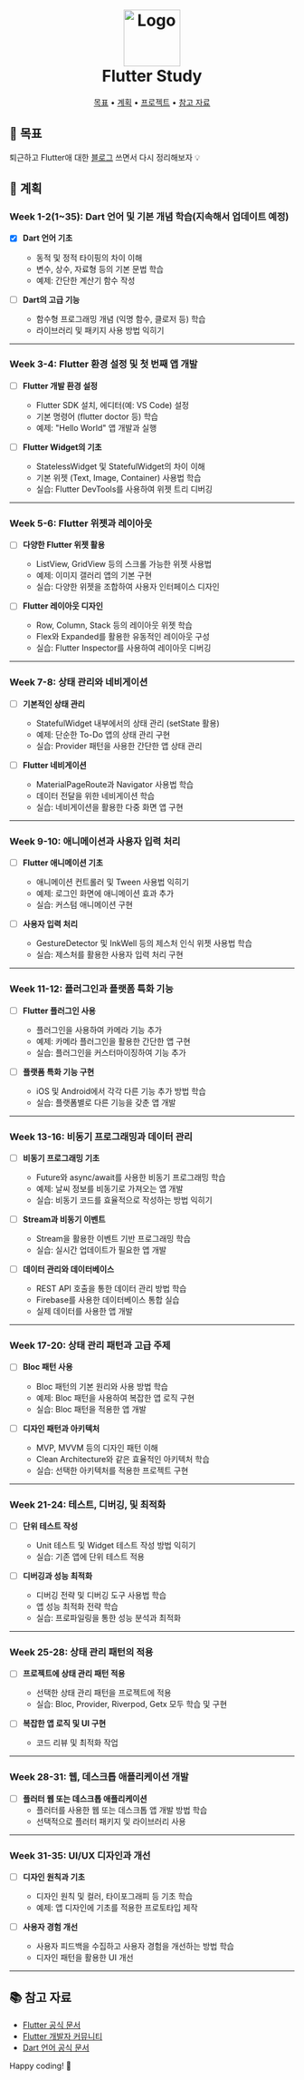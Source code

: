 <h1 align="center">
  <img src="https://i.ibb.co/Zc5rXQj/pngwing-com.png" alt="Logo" width="100" >
  <br>
  Flutter Study
</h1>

<p align="center">
  <a href="#목표">목표</a> •
  <a href="#계획">계획</a> •
  <a href="#프로젝트">프로젝트</a> •
  <a href="#참고-자료">참고 자료</a> 
</p>


## 🚀 목표

퇴근하고 Flutter애 대한 [블로그](https://velog.io/@lovingcats/Flutter-%EB%B8%94%EB%A1%9C%EA%B7%B8-%EC%8B%9C%EC%9E%91%ED%95%98%EA%B8%B0) 쓰면서 다시 정리해보자 💡
## 📅 계획

### Week 1-2(1~35): Dart 언어 및 기본 개념 학습(지속해서 업데이트 예정)

- [x] **Dart 언어 기초**
  - 동적 및 정적 타이핑의 차이 이해
  - 변수, 상수, 자료형 등의 기본 문법 학습
  - 예제: 간단한 계산기 함수 작성

- [ ] **Dart의 고급 기능**
  - 함수형 프로그래밍 개념 (익명 함수, 클로저 등) 학습
  - 라이브러리 및 패키지 사용 방법 익히기
     
---  

### Week 3-4: Flutter 환경 설정 및 첫 번째 앱 개발

- [ ] **Flutter 개발 환경 설정**
  - Flutter SDK 설치, 에디터(예: VS Code) 설정
  - 기본 명령어 (flutter doctor 등) 학습
  - 예제: "Hello World" 앱 개발과 실행

- [ ] **Flutter Widget의 기초**
  - StatelessWidget 및 StatefulWidget의 차이 이해
  - 기본 위젯 (Text, Image, Container) 사용법 학습
  - 실습: Flutter DevTools를 사용하여 위젯 트리 디버깅
---
### Week 5-6: Flutter 위젯과 레이아웃

- [ ] **다양한 Flutter 위젯 활용**
  - ListView, GridView 등의 스크롤 가능한 위젯 사용법
  - 예제: 이미지 갤러리 앱의 기본 구현
  - 실습: 다양한 위젯을 조합하여 사용자 인터페이스 디자인

- [ ] **Flutter 레이아웃 디자인**
  - Row, Column, Stack 등의 레이아웃 위젯 학습
  - Flex와 Expanded를 활용한 유동적인 레이아웃 구성
  - 실습: Flutter Inspector를 사용하여 레이아웃 디버깅
---
### Week 7-8: 상태 관리와 네비게이션

- [ ] **기본적인 상태 관리**
  - StatefulWidget 내부에서의 상태 관리 (setState 활용)
  - 예제: 단순한 To-Do 앱의 상태 관리 구현
  - 실습: Provider 패턴을 사용한 간단한 앱 상태 관리

- [ ] **Flutter 네비게이션**
  - MaterialPageRoute과 Navigator 사용법 학습
  - 데이터 전달을 위한 네비게이션 학습
  - 실습: 네비게이션을 활용한 다중 화면 앱 구현
---
### Week 9-10: 애니메이션과 사용자 입력 처리

- [ ] **Flutter 애니메이션 기초**
  - 애니메이션 컨트롤러 및 Tween 사용법 익히기
  - 예제: 로그인 화면에 애니메이션 효과 추가
  - 실습: 커스텀 애니메이션 구현

- [ ] **사용자 입력 처리**
  - GestureDetector 및 InkWell 등의 제스처 인식 위젯 사용법 학습
  - 실습: 제스처를 활용한 사용자 입력 처리 구현
---
### Week 11-12: 플러그인과 플랫폼 특화 기능

- [ ] **Flutter 플러그인 사용**
  - 플러그인을 사용하여 카메라 기능 추가
  - 예제: 카메라 플러그인을 활용한 간단한 앱 구현
  - 실습: 플러그인을 커스터마이징하여 기능 추가

- [ ] **플랫폼 특화 기능 구현**
  - iOS 및 Android에서 각각 다른 기능 추가 방법 학습
  - 실습: 플랫폼별로 다른 기능을 갖춘 앱 개발
---
### Week 13-16: 비동기 프로그래밍과 데이터 관리

- [ ] **비동기 프로그래밍 기초**
  - Future와 async/await를 사용한 비동기 프로그래밍 학습
  - 예제: 날씨 정보를 비동기로 가져오는 앱 개발
  - 실습: 비동기 코드를 효율적으로 작성하는 방법 익히기

- [ ] **Stream과 비동기 이벤트**
  - Stream을 활용한 이벤트 기반 프로그래밍 학습
  - 실습: 실시간 업데이트가 필요한 앱 개발

- [ ] **데이터 관리와 데이터베이스**
  - REST API 호출을 통한 데이터 관리 방법 학습
  - Firebase를 사용한 데이터베이스 통합 실습
  - 실제 데이터를 사용한 앱 개발
---
### Week 17-20: 상태 관리 패턴과 고급 주제

- [ ] **Bloc 패턴 사용**
  - Bloc 패턴의 기본 원리와 사용 방법 학습
  - 예제: Bloc 패턴을 사용하여 복잡한 앱 로직 구현
  - 실습: Bloc 패턴을 적용한 앱 개발

- [ ] **디자인 패턴과 아키텍처**
  - MVP, MVVM 등의 디자인 패턴 이해
  - Clean Architecture와 같은 효율적인 아키텍처 학습
  - 실습: 선택한 아키텍처를 적용한 프로젝트 구현
---
### Week 21-24: 테스트, 디버깅, 및 최적화

- [ ] **단위 테스트 작성**
  - Unit 테스트 및 Widget 테스트 작성 방법 익히기
  - 실습: 기존 앱에 단위 테스트 적용

- [ ] **디버깅과 성능 최적화**
  - 디버깅 전략 및 디버깅 도구 사용법 학습
  - 앱 성능 최적화 전략 학습
  - 실습: 프로파일링을 통한 성능 분석과 최적화
---
### Week 25-28: 상태 관리 패턴의 적용

- [ ] **프로젝트에 상태 관리 패턴 적용**
  - 선택한 상태 관리 패턴을 프로젝트에 적용
  - 실습: Bloc, Provider, Riverpod, Getx 모두 학습 및 구현

- [ ] **복잡한 앱 로직 및 UI 구현**
  - 코드 리뷰 및 최적화 작업
---
### Week 28-31: 웹, 데스크톱 애플리케이션 개발

- [ ] **플러터 웹 또는 데스크톱 애플리케이션**
  - 플러터를 사용한 웹 또는 데스크톱 앱 개발 방법 학습
  - 선택적으로 플러터 패키지 및 라이브러리 사용
---
### Week 31-35: UI/UX 디자인과 개선

- [ ] **디자인 원칙과 기초**
  - 디자인 원칙 및 컬러, 타이포그래피 등 기초 학습
  - 예제: 앱 디자인에 기초를 적용한 프로토타입 제작

- [ ] **사용자 경험 개선**
  - 사용자 피드백을 수집하고 사용자 경험을 개선하는 방법 학습
  - 디자인 패턴을 활용한 UI 개선

---


## 📚 참고 자료
- [Flutter 공식 문서](https://flutter.dev/docs)
- [Flutter 개발자 커뮤니티](https://flutter.dev/community)
- [Dart 언어 공식 문서](https://dart.dev/guides)


Happy coding! 🚀
